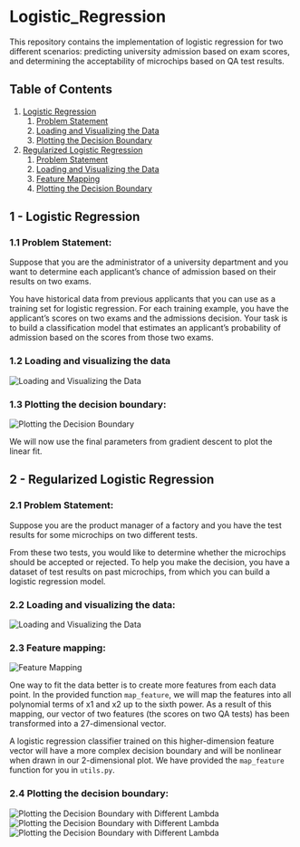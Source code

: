 # Logistic_Regression

This repository contains the implementation of logistic regression for two different scenarios: predicting university admission based on exam scores, and determining the acceptability of microchips based on QA test results.

## Table of Contents
1. [Logistic Regression](#logistic-regression)
    1. [Problem Statement](#problem-statement-1)
    2. [Loading and Visualizing the Data](#loading-and-visualizing-the-data-1)
    3. [Plotting the Decision Boundary](#plotting-the-decision-boundary-1)
2. [Regularized Logistic Regression](#regularized-logistic-regression)
    1. [Problem Statement](#problem-statement-2)
    2. [Loading and Visualizing the Data](#loading-and-visualizing-the-data-2)
    3. [Feature Mapping](#feature-mapping)
    4. [Plotting the Decision Boundary](#plotting-the-decision-boundary-2)




## 1 - Logistic Regression

### 1.1 Problem Statement:
Suppose that you are the administrator of a university department and you want to determine each applicant’s chance of admission based on their results on two exams.

You have historical data from previous applicants that you can use as a training set for logistic regression.
For each training example, you have the applicant’s scores on two exams and the admissions decision.
Your task is to build a classification model that estimates an applicant’s probability of admission based on the scores from those two exams.

### 1.2 Loading and visualizing the data
![Loading and Visualizing the Data](images/Data1.png)

### 1.3 Plotting the decision boundary:
![Plotting the Decision Boundary](images/plotting_decision_boundary.png)

We will now use the final parameters from gradient descent to plot the linear fit.

## 2 - Regularized Logistic Regression

### 2.1 Problem Statement:
Suppose you are the product manager of a factory and you have the test results for some microchips on two different tests.

From these two tests, you would like to determine whether the microchips should be accepted or rejected.
To help you make the decision, you have a dataset of test results on past microchips, from which you can build a logistic regression model.

### 2.2 Loading and visualizing the data:
![Loading and Visualizing the Data](images/Data2.png)

### 2.3 Feature mapping:
![Feature Mapping](images/feature_mapping.png)

One way to fit the data better is to create more features from each data point. In the provided function `map_feature`, we will map the features into all polynomial terms of x1 and x2 up to the sixth power.
As a result of this mapping, our vector of two features (the scores on two QA tests) has been transformed into a 27-dimensional vector.

A logistic regression classifier trained on this higher-dimension feature vector will have a more complex decision boundary and will be nonlinear when drawn in our 2-dimensional plot.
We have provided the `map_feature` function for you in `utils.py`.

### 2.4 Plotting the decision boundary:
![Plotting the Decision Boundary with Different Lambda](images/lambda1.png)
![Plotting the Decision Boundary with Different Lambda](images/lambda2.png)
![Plotting the Decision Boundary with Different Lambda](images/lambda3.png)
